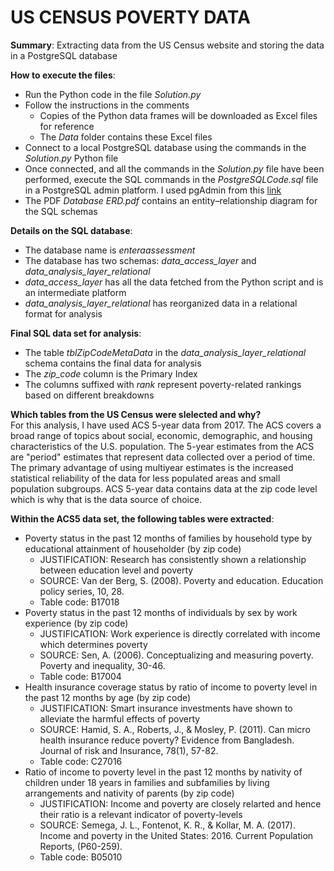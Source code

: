 # US CENSUS POVERTY DATA

__Summary__:
Extracting data from the US Census website and storing the data in a PostgreSQL database

__How to execute the files__:
* Run the Python code in the file _Solution.py_
* Follow the instructions in the comments
  * Copies of the Python data frames will be downloaded as Excel files for reference
  * The _Data_ folder contains these Excel files
* Connect to a local PostgreSQL database using the commands in the _Solution.py_ Python file
* Once connected, and all the commands in the _Solution.py_ file have been performed, execute the SQL commands in the _PostgreSQLCode.sql_ file in a PostgreSQL admin platform. I used pgAdmin from this [link](https://www.pgadmin.org/)
* The PDF _Database ERD.pdf_ contains an entity–relationship diagram for the SQL schemas

__Details on the SQL database__:
* The database name is _enteraassessment_
* The database has two schemas: _data_access_layer_ and _data_analysis_layer_relational_
 * _data_access_layer_ has all the data fetched from the Python script and is an intermediate platform
 * _data_analysis_layer_relational_ has reorganized data in a relational format for analysis
 
__Final SQL data set for analysis__:
* The table _tblZipCodeMetaData_ in the _data_analysis_layer_relational_ schema contains the final data for analysis
* The _zip_code_ column is the Primary Index
* The columns suffixed with _rank_ represent poverty-related rankings based on different breakdowns

__Which tables from the US Census were slelected and why?__<br/>
For this analysis, I have used ACS 5-year data from 2017.
The ACS covers a broad range of topics about social, economic, demographic, and housing characteristics of the U.S. population.
The 5-year estimates from the ACS are "period" estimates that represent data collected over a period of time. 
The primary advantage of using multiyear estimates is the increased statistical reliability of the data for less populated areas and small population subgroups.
ACS 5-year data contains data at the zip code level which is why that is the data source of choice.

__Within the ACS5 data set, the following tables were extracted__:
* Poverty status in the past 12 months of families by household type by educational attainment of householder (by zip code)
  * JUSTIFICATION: Research has consistently shown a relationship between education level and poverty
  * SOURCE: Van der Berg, S. (2008). Poverty and education. Education policy series, 10, 28.
  * Table code: B17018
* Poverty status in the past 12 months of individuals by sex by work experience (by zip code)
  * JUSTIFICATION: Work experience is directly correlated with income which determines poverty
  * SOURCE: Sen, A. (2006). Conceptualizing and measuring poverty. Poverty and inequality, 30-46.
  * Table code: B17004
* Health insurance coverage status by ratio of income to poverty level in the past 12 months by age (by zip code)
  * JUSTIFICATION: Smart insurance investments have shown to alleviate the harmful effects of poverty
  * SOURCE: Hamid, S. A., Roberts, J., & Mosley, P. (2011). Can micro health insurance reduce poverty? Evidence from Bangladesh. Journal of risk and Insurance, 78(1), 57-82.
  * Table code: C27016
* Ratio of income to poverty level in the past 12 months by nativity of children under 18 years in families and subfamilies by living arrangements and nativity of parents (by zip code)
  * JUSTIFICATION: Income and poverty are closely relarted and hence their ratio is a relevant indicator of poverty-levels
  * SOURCE: Semega, J. L., Fontenot, K. R., & Kollar, M. A. (2017). Income and poverty in the United States: 2016. Current Population Reports, (P60-259).
  * Table code: B05010
